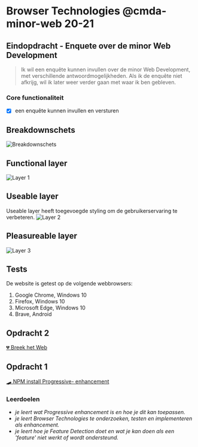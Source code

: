 # Browser Technologies @cmda-minor-web 20-21 

## Eindopdracht - Enquete over de minor Web Development

> Ik wil een enquête kunnen invullen over de minor Web Development, met verschillende antwoordmogelijkheden. Als ik de enquête niet afkrijg, wil ik later weer verder gaan met waar ik ben gebleven.

### Core functionaliteit
- [x] een enquête kunnen invullen en versturen

## Breakdownschets
![Breakdownschets](/images/sketch.JPG)

## Functional layer
![Layer 1](/images/layer.JPG)

## Useable layer
Useable layer heeft toegevoegde styling om de gebruikerservaring te verbeteren.
![Layer 2](/images/useablelayer.JPG)

## Pleasureable layer
![Layer 3]()
## Tests

De website is getest op de volgende webbrowsers:
1. Google Chrome, Windows 10
2. Firefox, Windows 10
3. Microsoft Edge, Windows 10
4. Brave, Android



## Opdracht 2
[💔 Breek het Web](https://github.com/AllyssaA/browser-technologies-2122/wiki/Opdracht-2)

## Opdracht 1
[🛹 NPM install Progressive- enhancement](https://allyssaa.github.io/browser-technologies-2122/opdrachten/)




### Leerdoelen
* _je leert wat Progressive enhancement is en hoe je dit kan toepassen._
* _je leert Browser Technologies te onderzoeken, testen en implementeren als enhancement._
* _je leert hoe je Feature Detection doet en wat je kan doen als een 'feature' niet werkt of wordt ondersteund._
